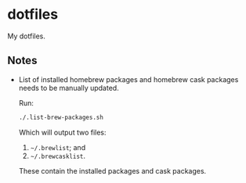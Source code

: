 # dotfiles

My dotfiles.

## Notes

- List of installed homebrew packages and homebrew cask packages needs to be
  manually updated.

  Run:

  ```bash
  ./.list-brew-packages.sh
  ```

  Which will output two files:

  1. `~/.brewlist`; and
  2. `~/.brewcasklist`.

  These contain the installed packages and cask packages.
